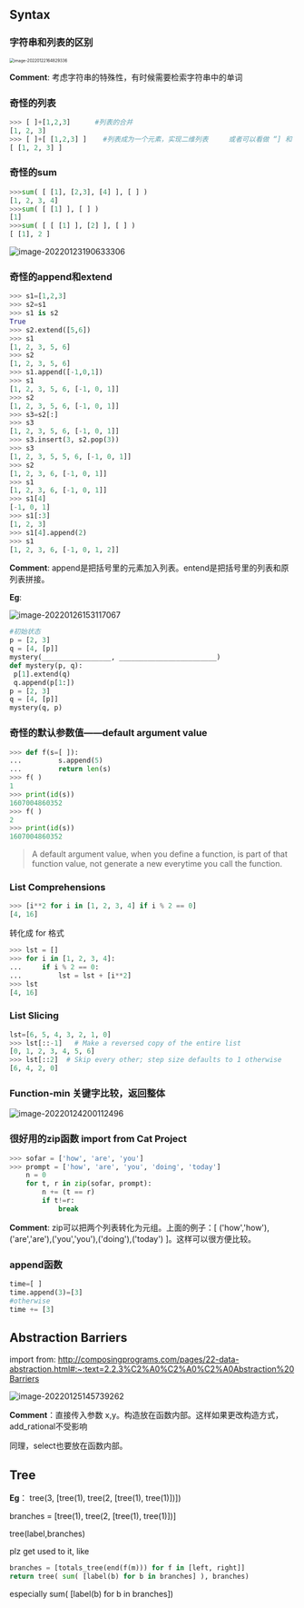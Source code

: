 ## Syntax

### 字符串和列表的区别

<img src="../../AppData/Roaming/Typora/typora-user-images/image-20220122164829336.png" alt="image-20220122164829336" style="zoom:50%;" />

**Comment**: 考虑字符串的特殊性，有时候需要检索字符串中的单词



### 奇怪的列表

```python
>>> [ ]+[1,2,3]      #列表的合并
[1, 2, 3]
>>> [ ]+[ [1,2,3] ]    #列表成为一个元素，实现二维列表     或者可以看做 “] 和 [" 被抵消
[ [1, 2, 3] ]
```



### 奇怪的sum

```python
>>>sum( [ [1], [2,3], [4] ], [ ] )
[1, 2, 3, 4]
>>>sum( [ [1] ], [ ] )
[1]
>>>sum( [ [ [1] ], [2] ], [ ] )
[ [1], 2 ]
```

![image-20220123190633306](../../AppData/Roaming/Typora/typora-user-images/image-20220123190633306.png)



### 奇怪的append和extend

```python
>>> s1=[1,2,3]
>>> s2=s1
>>> s1 is s2
True
>>> s2.extend([5,6])
>>> s1
[1, 2, 3, 5, 6]
>>> s2
[1, 2, 3, 5, 6]
>>> s1.append([-1,0,1])
>>> s1
[1, 2, 3, 5, 6, [-1, 0, 1]]
>>> s2
[1, 2, 3, 5, 6, [-1, 0, 1]]
>>> s3=s2[:]
>>> s3
[1, 2, 3, 5, 6, [-1, 0, 1]]
>>> s3.insert(3, s2.pop(3))
>>> s3
[1, 2, 3, 5, 5, 6, [-1, 0, 1]]
>>> s2
[1, 2, 3, 6, [-1, 0, 1]]
>>> s1
[1, 2, 3, 6, [-1, 0, 1]]
>>> s1[4]
[-1, 0, 1]
>>> s1[:3]
[1, 2, 3]
>>> s1[4].append(2)
>>> s1
[1, 2, 3, 6, [-1, 0, 1, 2]]
```

**Comment**: append是把括号里的元素加入列表。entend是把括号里的列表和原列表拼接。

**Eg**:

![image-20220126153117067](../../AppData/Roaming/Typora/typora-user-images/image-20220126153117067.png)

```python
#初始状态
p = [2, 3]
q = [4, [p]]
mystery(_________________, ________________________)
def mystery(p, q):
 p[1].extend(q)
 q.append(p[1:])
p = [2, 3]
q = [4, [p]]
mystery(q, p)
```



### 奇怪的默认参数值——default argument value

```python
>>> def f(s=[ ]):
...  		s.append(5)
...  		return len(s)
>>> f( )
1
>>> print(id(s))
1607004860352
>>> f( )
2
>>> print(id(s))
1607004860352
```

> A default argument value, when you define a function, is part of that function value, not generate a new everytime you call the function.

### List  Comprehensions

```python
>>> [i**2 for i in [1, 2, 3, 4] if i % 2 == 0]
[4, 16]
```

转化成 for 格式

```python
>>> lst = []
>>> for i in [1, 2, 3, 4]:
...     if i % 2 == 0:
...         lst = lst + [i**2]
>>> lst
[4, 16]
```



### List Slicing

```python
lst=[6, 5, 4, 3, 2, 1, 0]
>>> lst[::-1]   # Make a reversed copy of the entire list
[0, 1, 2, 3, 4, 5, 6]
>>> lst[::2]  # Skip every other; step size defaults to 1 otherwise
[6, 4, 2, 0]
```



### Function-min 关键字比较，返回整体

![image-20220124200112496](../../AppData/Roaming/Typora/typora-user-images/image-20220124200112496.png)



### 很好用的zip函数  import from Cat Project

```python
>>> sofar = ['how', 'are', 'you']
>>> prompt = ['how', 'are', 'you', 'doing', 'today']
	n = 0
    for t, r in zip(sofar, prompt):
        n += (t == r)
        if t!=r:
            break 
```

**Comment**: zip可以把两个列表转化为元组。上面的例子：[ ('how','how'),('are','are'),('you','you'),('doing'),('today') ]。这样可以很方便比较。



### append函数

```python
time=[ ]
time.append(3)=[3]
#otherwise  
time += [3]
```



## Abstraction Barriers

import from: http://composingprograms.com/pages/22-data-abstraction.html#:~:text=2.2.3%C2%A0%C2%A0%C2%A0Abstraction%20Barriers

![image-20220125145739262](../../AppData/Roaming/Typora/typora-user-images/image-20220125145739262.png)

**Comment**：直接传入参数 x,y。构造放在函数内部。这样如果更改构造方式，add_rational不受影响

同理，select也要放在函数内部。



## Tree

**Eg**： tree(3, [tree(1), tree(2, [tree(1), tree(1)])])

branches = [tree(1), tree(2, [tree(1), tree(1)])]

tree(label,branches)

plz get used to it, like 

```python
branches = [totals_tree(end(f(m))) for f in [left, right]]
return tree( sum( [label(b) for b in branches] ), branches)
```

 especially sum( [label(b) for b in branches])

